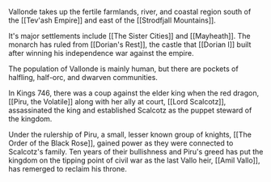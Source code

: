 Vallonde takes up the fertile farmlands, river, and coastal region south of the [[Tev'ash Empire]] and east of the [[Strodfjall Mountains]]. 

It's major settlements include [[The Sister Cities]] and [[Mayheath]]. The monarch has ruled from [[Dorian's Rest]], the castle that [[Dorian I]] built after winning his independence war against the empire. 

The population of Vallonde is mainly human, but there are pockets of halfling, half-orc, and dwarven communities. 

In Kings 746, there was a coup against the elder king when the red dragon, [[Piru, the Volatile]] along with her ally at court, [[Lord Scalcotz]], assassinated the king and established Scalcotz as the puppet steward of the kingdom. 

Under the rulership of Piru, a small, lesser known group of knights, [[The Order of the Black Rose]], gained power as they were connected to Scalcotz's family. Ten years of their bullishness and Piru's greed has put the kingdom on the tipping point of civil war as the last Vallo heir, [[Amil Vallo]], has remerged to reclaim his throne. 